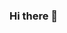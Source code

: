 ### Hi there 👋

<!--
**WintersInstruments/WintersInstruments** is a ✨ _special_ ✨ repository because its `README.md` (this file) appears on your GitHub profile.

Here are some ideas to get you started:

- 🔭 I’m currently working on ... pressure gauges, pressure transmitters, pressure switches, diaphragm seals, thermometers & digital instruments
- 💬 Ask me about ... pressure gauges, pressure transmitters, pressure switches, diaphragm seals, thermometers & digital instruments
- 📫 How to reach me: ... My website at www.winters.com 
- ⚡ Fun fact: ... I am a leading global manufacturer of pressure gauges, pressure transmitters, pressure switches, diaphragm seals, thermometers & digital instruments
-->
